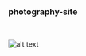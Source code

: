 <h3> photography-site </h3>
<br/>

 
 ![alt text](https://i.ibb.co/1dNtKsT/screencapture-photography-portfolio-zahid-netlify-app-2021-03-06-21-29-49.png)
